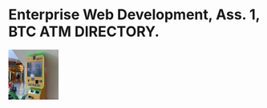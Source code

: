 # Enterprise Web Development, Ass. 1, BTC ATM DIRECTORY.

<img src="/public/images/btc_atm_1.png" width="100" height="100">
